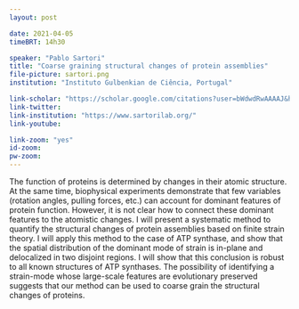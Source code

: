 ```yaml
---
layout: post

date: 2021-04-05
timeBRT: 14h30

speaker: "Pablo Sartori"
title: "Coarse graining structural changes of protein assemblies"
file-picture: sartori.png
institution: "Instituto Gulbenkian de Ciência, Portugal"

link-scholar: "https://scholar.google.com/citations?user=bWdwdRwAAAAJ&hl=en"
link-twitter: 
link-institution: "https://www.sartorilab.org/"
link-youtube:

link-zoom: "yes"
id-zoom: 
pw-zoom: 
---
```


The function of proteins is determined by changes in their atomic structure. At the same time, biophysical experiments demonstrate that few variables (rotation angles, pulling forces, etc.) can account for dominant features of protein function. However, it is not clear how to connect these dominant features to the atomistic changes. I will present a systematic method to quantify the structural changes of protein assemblies based on finite strain theory. I will apply this method to the case of ATP synthase, and show that the spatial distribution of the dominant mode of strain is in-plane and delocalized in two disjoint regions. I will show that this conclusion is robust to all known structures of ATP synthases. The possibility of identifying a strain-mode whose large-scale features are evolutionary preserved suggests that our method can be used to coarse grain the structural changes of proteins.
